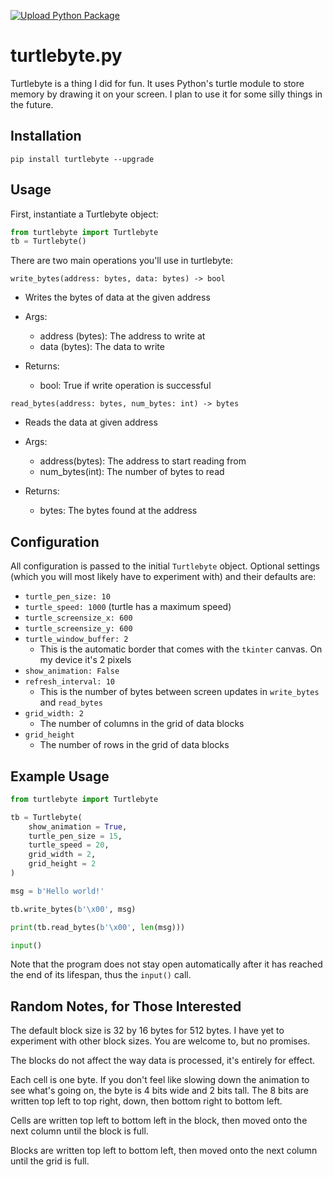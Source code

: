 [![Upload Python Package](https://github.com/isaac1000000/turtlebyte/actions/workflows/python-publish.yml/badge.svg)](https://github.com/isaac1000000/turtlebyte/actions/workflows/python-publish.yml)
# turtlebyte.py

Turtlebyte is a thing I did for fun. It uses Python's turtle module to store memory by drawing it on your screen. I plan to use it for some silly things in the future.

## Installation

`pip install turtlebyte --upgrade`

## Usage

First, instantiate a Turtlebyte object:

``` Python
from turtlebyte import Turtlebyte
tb = Turtlebyte()
```

There are two main operations you'll use in turtlebyte:

`write_bytes(address: bytes, data: bytes) -> bool`

- Writes the bytes of data at the given address

- Args:
    - address (bytes): The address to write at
    - data (bytes): The data to write
- Returns: 
    - bool: True if write operation is successful 

`read_bytes(address: bytes, num_bytes: int) -> bytes`
    
- Reads the data at given address

- Args:
    - address(bytes): The address to start reading from
    - num_bytes(int): The number of bytes to read
- Returns:
    - bytes: The bytes found at the address

## Configuration

All configuration is passed to the initial `Turtlebyte` object. Optional settings (which you will most likely have to experiment with) and their defaults are:

- `turtle_pen_size: 10`
- `turtle_speed: 1000` (turtle has a maximum speed)
- `turtle_screensize_x: 600`
- `turtle_screensize_y: 600`
- `turtle_window_buffer: 2`
    - This is the automatic border that comes with the `tkinter` canvas. On my device it's 2 pixels
- `show_animation: False`
- `refresh_interval: 10`
    - This is the number of bytes between screen updates in `write_bytes` and `read_bytes`
- `grid_width: 2`
    - The number of columns in the grid of data blocks
- `grid_height`
    - The number of rows in the grid of data blocks


## Example Usage

``` Python
from turtlebyte import Turtlebyte

tb = Turtlebyte(
    show_animation = True,
    turtle_pen_size = 15,
    turtle_speed = 20,
    grid_width = 2,
    grid_height = 2
)

msg = b'Hello world!'

tb.write_bytes(b'\x00', msg)

print(tb.read_bytes(b'\x00', len(msg)))

input()
```

Note that the program does not stay open automatically after it has reached the end of its lifespan, thus the `input()` call.

## Random Notes, for Those Interested

The default block size is 32 by 16 bytes for 512 bytes.  I have yet to experiment with other block sizes. You are welcome to, but no promises.

The blocks do not affect the way data is processed, it's entirely for effect.

Each cell is one byte. If you don't feel like slowing down the animation to see what's going on, the byte is 4 bits wide and 2 bits tall. The 8 bits are written top left to top right, down, then bottom right to bottom left.

Cells are written top left to bottom left in the block, then moved onto the next column until the block is full.

Blocks are written top left to bottom left, then moved onto the next column until the grid is full.